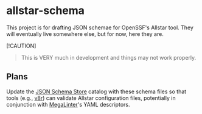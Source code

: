 # allstar-schema

This project is for drafting JSON schemae for OpenSSF's Allstar tool.  They will
eventually live somewhere else, but for now, here they are.

[!CAUTION]
> This is VERY much in development and things may not work properly.

## Plans

Update the [JSON Schema Store](https://schemastore.org/) catalog with these
schema files so that tools (e.g., [v8r](https://github.com/chris48s/v8r/)) can
validate Allstar configuration files, potentially in conjunction with
[MegaLinter](https://megalinter.io/)'s YAML descriptors.
